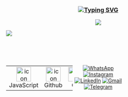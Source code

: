 <!-- **************************************************************** Jean Pereira **************************************************************** -->
<h3 align="center"><a href="https://git.io/typing-svg"><img src="https://readme-typing-svg.demolab.com?font=Fira+Code&weight=500&size=25&pause=0&duration=4000&color=00BFFF&center=true&width=700&lines=Jean Pereira" alt="Typing SVG" /></a></h3>

<p align="center">
<img src="https://readme-typing-svg.herokuapp.com/?font=Righteous&size=35&color=Fira&center=true&vCenter=true&width=650&height=70&duration=4000&lines=Quality+Assurance..." />

<img src="https://user-images.githubusercontent.com/73097560/115834477-dbab4500-a447-11eb-908a-139a6edaec5c.gif"><br><br><br><br>

<!-- **************************************************************** LINGUAGENS **************************************************************** -->

<div style="display: flex; align-items: flex-start; align: center">
<table align="center">
  <tr>
    <td align="center" width="96">
        <img src="https://techstack-generator.vercel.app/js-icon.svg" alt="icon" width="40" height="40" />
      <br>JavaScript
    </td>
    <td align="center" width="96">
        <img src="https://techstack-generator.vercel.app/github-icon.svg" alt="icon" width="40" height="40" />
      <br>Github
    </td>
    <td align="center" width="96"> 
        <img src="https://user-images.githubusercontent.com/25181517/192108372-f71d70ac-7ae6-4c0d-8395-51d8870c2ef0.png" width="40" height="40" alt="Git" />
      <br>Git
    <td align="center"  width="96">
        <img src="https://skillicons.dev/icons?i=html" width="40" height="40" alt="HTML5" />
      <br>HTML5
    </td>
    <td align="center" width="96">
        <img src="https://skillicons.dev/icons?i=css" width="40" height="40" alt="css" />
      <br>CSS
    </td>
    <td align="center" width="96">
        <img src="https://skillicons.dev/icons?i=nodejs" width="40" height="40" alt="Nodejs" />
      <br>Nodejs
    </td>
    <td align="center" width="96">
        <img src="https://skillicons.dev/icons?i=vscode" width="40" height="40" alt="VsCode" />
      <br>VsCode
    </td>
    <td align="center" width="96">
        <img src="https://skillicons.dev/icons?i=selenium" width="40" height="40" alt="Selenium" />
      <br>Selenium
    </td>
      <td align="center" width="96">
        <img src="https://skillicons.dev/icons?i=java" width="40" height="40" alt="java" />
      <br>Java
    </td>
      <td align="center" width="96">
        <img src="https://skillicons.dev/icons?i=VISUALSTUDIO" width="40" height="40" alt="VISUALBASIC" />
      <br>VBA
    </td>
</div>
  
<!-- **************************************************************** CONTATOS **************************************************************** -->

<table align="center">
<div align="center">

[![WhatsApp](https://img.shields.io/badge/WhatsApp-&logo=whatsapp&logoColor=white)](https://wa.me/message/F62qtdz5nh7cg1)
[![Instagram](https://img.shields.io/badge/Instagram-%23E4405F.svg?logo=Instagram&logoColor=white)](https://www.instagram.com/silvia.avelar01) 
[![LinkedIn](https://img.shields.io/badge/LinkedIn-%230077B5.svg?logo=linkedin&logoColor=white)](https://www.linkedin.com/in/silvia-avelar)
[![Gmail](https://img.shields.io/badge/Gmail-%23ea4335.svg?logo=Gmail&logoColor=white)](scjc021211@gmail.com)
[![Telegram](https://img.shields.io/badge/Telegram-&logo=telegram&logoColor=white)](https://telegram.com/SilviaAvelar)
 
</div>

---

